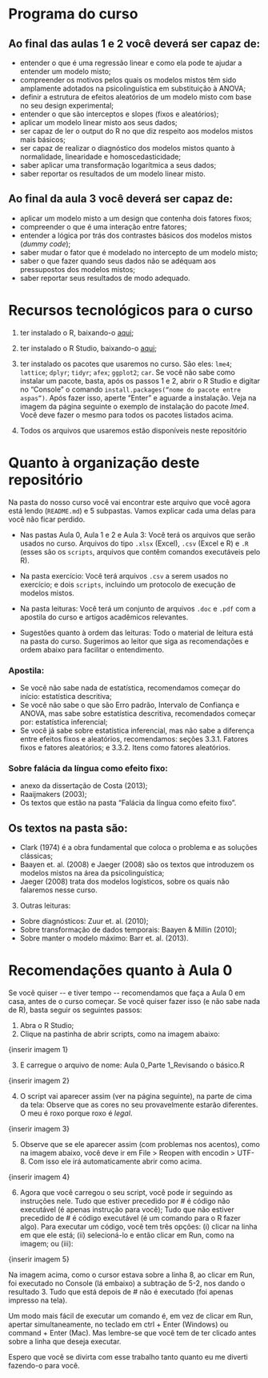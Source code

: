 # Programa do curso

## Ao final das aulas 1 e 2 você deverá ser capaz de:
- entender o que é uma regressão linear e como ela pode te ajudar a entender um modelo misto;
- compreender os motivos pelos quais os modelos mistos têm sido amplamente adotados na psicolinguística em substituição à ANOVA;
- definir a estrutura de efeitos aleatórios de um modelo misto com base no seu design experimental;
- entender o que são interceptos e slopes (fixos e aleatórios);
- aplicar um modelo linear misto aos seus dados;
- ser capaz de ler o output do R no que diz respeito aos modelos mistos mais básicos;
- ser capaz de realizar o diagnóstico dos modelos mistos quanto à normalidade, linearidade e homoscedasticidade;
- saber aplicar uma transformação logarítmica a seus dados;
- saber reportar os resultados de um modelo linear misto.

## Ao final da aula 3 você deverá ser capaz de:
- aplicar um modelo misto a um design que contenha dois fatores fixos;
- compreender o que é uma interação entre fatores;
- entender a lógica por trás dos contrastes básicos dos modelos mistos (*dummy code*);
- saber mudar o fator que é modelado no intercepto de um modelo misto;
- saber o que fazer quando seus dados não se adéquam aos pressupostos dos modelos mistos;
- saber reportar seus resultados de modo adequado.

# Recursos tecnológicos para o curso

1. ter instalado o R, baixando-o [aqui](https://cran.r-project.org/);
2. ter instalado o R Studio, baixando-o [aqui](https://rstudio.com/);
3. ter instalado os pacotes que usaremos no curso. São eles: ```lme4```; ```lattice```; ```dplyr```; ```tidyr```; ```afex```; ```ggplot2```; ```car```. Se você não sabe como instalar um pacote, basta, após os passos 1 e 2, abrir o R Studio e digitar no “Console” o comando ```install.packages(“nome do pacote entre aspas”)```. Após fazer isso, aperte “Enter” e aguarde a instalação. Veja na imagem da página seguinte o exemplo de instalação do pacote *lme4*. Você deve fazer o mesmo para todos os pacotes listados acima.

4. Todos os arquivos que usaremos estão disponíveis neste repositório

# Quanto à organização deste repositório
Na pasta do nosso curso você vai encontrar este arquivo que você agora está lendo (```README.md```) e 5 subpastas. Vamos explicar cada uma delas para você não ficar perdido.

- Nas pastas Aula 0, Aula 1 e 2 e Aula 3: Você terá os arquivos que serão usados no curso. Arquivos do tipo ```.xlsx``` (Excel), ```.csv``` (Excel e R) e ```.R``` (esses são os ```scripts```, arquivos que contêm comandos executáveis pelo R).

- Na pasta exercício: Você terá arquivos ```.csv``` a serem usados no exercício; e dois ```scripts```, incluindo um protocolo de execução de modelos mistos.

- Na pasta leituras: Você terá um conjunto de arquivos ```.doc``` e ```.pdf``` com a apostila do curso e artigos acadêmicos relevantes.

- Sugestões quanto à ordem das leituras: Todo o material de leitura está na pasta do curso. Sugerimos ao leitor que siga as recomendações e ordem abaixo para facilitar o entendimento.

### Apostila:
- Se você não sabe nada de estatística, recomendamos começar do início: estatística descritiva;
- Se você não sabe o que são Erro padrão, Intervalo de Confiança e ANOVA, mas sabe sobre estatística descritiva, recomendados começar por: estatística inferencial;
- Se você já sabe sobre estatística inferencial, mas não sabe a diferença entre efeitos fixos e aleatórios, recomendamos: seções 3.3.1. Fatores fixos e fatores aleatórios; e 3.3.2. Itens como fatores aleatórios.

### Sobre falácia da língua como efeito fixo:
- anexo da dissertação de Costa (2013);
- Raaijmakers (2003);
- Os textos que estão na pasta “Falácia da língua como efeito fixo”.

## Os textos na pasta são:
- Clark (1974) é a obra fundamental que coloca o problema e as soluções clássicas;
- Baayen et. al. (2008) e Jaeger (2008) são os textos que introduzem os modelos mistos na área da psicolinguística;
- Jaeger (2008) trata dos modelos logísticos, sobre os quais não falaremos nesse curso.

3. Outras leituras:
- Sobre diagnósticos: Zuur et. al. (2010);
- Sobre transformação de dados temporais: Baayen & Millin (2010);
- Sobre manter o modelo máximo: Barr et. al. (2013).

# Recomendações quanto à Aula 0
Se você quiser -- e tiver tempo -- recomendamos que faça a Aula 0 em casa, antes de o curso começar. Se você quiser fazer isso (e não sabe nada de R), basta seguir os seguintes passos:

1. Abra o R Studio;
2. Clique na pastinha de abrir scripts, como na imagem abaixo:

{inserir imagem 1}

3. E carregue o arquivo de nome: Aula 0_Parte 1_Revisando o básico.R

{inserir imagem 2}

4. O script vai aparecer assim (ver na página seguinte), na parte de cima da tela:
Observe que as cores no seu provavelmente estarão diferentes. O meu é roxo porque roxo é *legal*.

{inserir imagem 3}

5. Observe que se ele aparecer assim (com problemas nos acentos), como na imagem abaixo, você deve ir em File > Reopen with encodin > UTF-8. Com isso ele irá automaticamente abrir como acima.

{inserir imagem 4}

6. Agora que você carregou o seu script, você pode ir seguindo as instruções nele.
Tudo que estiver precedido por # é código não executável (é apenas instrução para você);
Tudo que não estiver precedido de # é código executável (é um comando para o R fazer algo).
Para executar um código, você tem três opções: (i) clicar na linha em que ele está; (ii) selecioná-lo e então clicar em Run, como na imagem; ou (iii):

{inserir imagem 5}

Na imagem acima, como o cursor estava sobre a linha 8, ao clicar em Run, foi executado no Console (lá embaixo) a subtração de 5-2, nos dando o resultado 3. Tudo que está depois de # não é executado (foi apenas impresso na tela).

Um modo mais fácil de executar um comando é, em vez de clicar em Run, apertar simultaneamente, no teclado em ctrl + Enter (Windows) ou command + Enter (Mac). Mas lembre-se que você tem de ter clicado antes sobre a linha que deseja executar.

Espero que você se divirta com esse trabalho tanto quanto eu me diverti fazendo-o para você.
